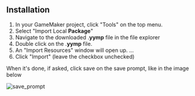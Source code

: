 ## Installation

1.  In your GameMaker project, click "Tools" on the top menu.
2.  Select "Import Local  **Package**"
3.  Navigate to the downloaded .**yymp**  file in the file explorer
4.  Double click on the .**yymp**  file.
5.  An "Import Resources" window will open up. ...
6.  Click "Import" (leave the checkbox unchecked)


When it's done, if asked, click save on the save prompt, like in the image below

![save_prompt](https://github.com/Ced30/GML-GUI-Library-GGL-Documentation/blob/main/Images/save_prompt.png)

